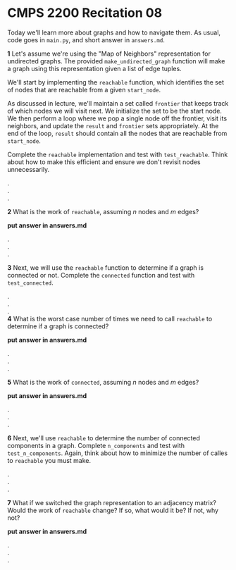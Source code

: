 # CMPS 2200  Recitation 08

Today we'll learn more about graphs and how to navigate them. As usual, code goes in `main.py`, and short answer in `answers.md`.


**1** Let's assume we're using the "Map of Neighbors" representation for undirected graphs. The provided `make_undirected_graph` function will make a graph using this representation given a list of edge tuples. 

We'll start by implementing the `reachable` function, which identifies the set of nodes that are reachable from a given `start_node`.

As discussed in lecture, we'll maintain a set called `frontier` that keeps track of which nodes we will visit next. We initialize the set to be the start node. We then perform a loop where we pop a single node off the frontier, visit its neighbors, and update the `result` and `frontier` sets appropriately. At the end of the loop, `result` should contain all the nodes that are reachable from `start_node`.

Complete the `reachable` implementation and test with `test_reachable`. Think about how to make this efficient and ensure we don't revisit nodes unnecessarily.

.  
.  
.  


**2** What is the work of `reachable`, assuming $n$ nodes and $m$ edges?

**put answer in answers.md**  

.  
.  
.  




**3** Next, we will use the `reachable` function to determine if a graph is connected or not. Complete the `connected` function and test with `test_connected`.

.  
.  
.  
**4** What is the worst case number of times we need to call `reachable` to determine if a graph is connected?

**put answer in answers.md**  

.  
.  
.  


**5** What is the work of `connected`, assuming $n$ nodes and $m$ edges?

**put answer in answers.md**  

.  
.  
.  

**6** Next, we'll use `reachable` to determine the number of connected components in a graph. Complete `n_components` and test with `test_n_components`. Again, think about how to minimize the number of calles to `reachable` you must make.

.  
.  
.  

**7** What if we switched the graph representation to an adjacency matrix? Would the work of `reachable` change? If so, what would it be? If not, why not?

**put answer in answers.md**  

.  
.  
.  
